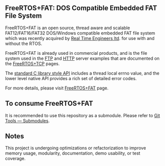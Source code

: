 ## FreeRTOS+FAT: DOS Compatible Embedded FAT File System

FreeRTOS+FAT is an open source, thread aware and scalable FAT12/FAT16/FAT32 DOS/Windows compatible embedded FAT file system which was recently acquired by [Real Time Engineers ltd](). for use with and without the RTOS.

FreeRTOS+FAT is already used in commercial products, and is the file system used in the [FTP](https://www.freertos.org/FreeRTOS-Plus/FreeRTOS_Plus_TCP/FTP_Server.html) and [HTTP](https://www.freertos.org/FreeRTOS-Plus/FreeRTOS_Plus_TCP/HTTP_web_Server.html) server examples that are documented on the [FreeRTOS+TCP](https://www.freertos.org/FreeRTOS-Plus/FreeRTOS_Plus_TCP/index.html) pages.

The [standard C library style API](https://www.freertos.org/FreeRTOS-Plus/FreeRTOS_Plus_FAT/Standard_File_System_API.html) includes a thread local errno value, and the lower level native API provides a rich set of detailed error codes.

For more details, please visit [FreeRTOS+FAT](https://www.freertos.org/FreeRTOS-Plus/FreeRTOS_Plus_FAT/index.html) page. 

## To consume FreeRTOS+FAT
It is recommended to use this repository as a submodule. Please refer to [Git Tools — Submodules](https://git-scm.com/book/en/v2/Git-Tools-Submodules). 

## Notes
This project is undergoing optimizations or refactorization to improve memory usage, modularity, documentation, demo usability, or test coverage. 